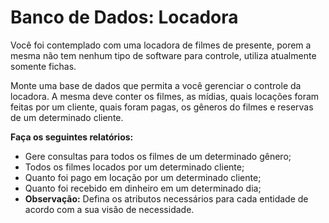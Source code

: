 # Banco de Dados: Locadora

Você foi contemplado com uma locadora de filmes de presente, porem a mesma não tem nenhum tipo de software para controle, utiliza atualmente somente fichas.

Monte uma base de dados que permita a você gerenciar o controle da locadora. A mesma deve conter os filmes, as mídias, quais locações foram feitas por um cliente, quais foram pagas, os gêneros do filmes e reservas de um determinado cliente.

**Faça os seguintes relatórios:**

- Gere consultas para todos os filmes de um determinado gênero;
- Todos os filmes locados por um determinado cliente;
- Quanto foi pago em locação por um determinado cliente;
- Quanto foi recebido em dinheiro em um determinado dia;
- **Observação:** Defina os atributos necessários para cada entidade de acordo com a sua visão de necessidade.
